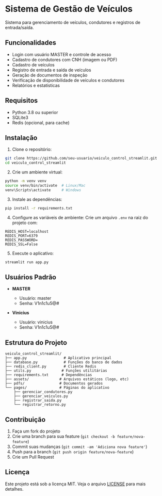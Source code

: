 # Sistema de Gestão de Veículos

Sistema para gerenciamento de veículos, condutores e registros de entrada/saída.

## Funcionalidades

- Login com usuário MASTER e controle de acesso
- Cadastro de condutores com CNH (imagem ou PDF)
- Cadastro de veículos
- Registro de entrada e saída de veículos
- Geração de documentos de inspeção
- Verificação de disponibilidade de veículos e condutores
- Relatórios e estatísticas

## Requisitos

- Python 3.8 ou superior
- SQLite3
- Redis (opcional, para cache)

## Instalação

1. Clone o repositório:
```bash
git clone https://github.com/seu-usuario/veiculo_control_streamlit.git
cd veiculo_control_streamlit
```

2. Crie um ambiente virtual:
```bash
python -m venv venv
source venv/bin/activate  # Linux/Mac
venv\Scripts\activate     # Windows
```

3. Instale as dependências:
```bash
pip install -r requirements.txt
```

4. Configure as variáveis de ambiente:
Crie um arquivo `.env` na raiz do projeto com:
```
REDIS_HOST=localhost
REDIS_PORT=6379
REDIS_PASSWORD=
REDIS_SSL=False
```

5. Execute o aplicativo:
```bash
streamlit run app.py
```

## Usuários Padrão

- **MASTER**
  - Usuário: master
  - Senha: V1n1c1u5@#

- **Vinicius**
  - Usuário: vinicius
  - Senha: V1n1c1u5@#

## Estrutura do Projeto

```
veiculo_control_streamlit/
├── app.py                 # Aplicativo principal
├── database.py            # Funções do banco de dados
├── redis_client.py        # Cliente Redis
├── utils.py              # Funções utilitárias
├── requirements.txt      # Dependências
├── assets/              # Arquivos estáticos (logo, etc)
├── pdfs/                # Documentos gerados
└── pages/               # Páginas do aplicativo
    ├── gerenciar_condutores.py
    ├── gerenciar_veiculos.py
    ├── registrar_saida.py
    └── registrar_retorno.py
```

## Contribuição

1. Faça um fork do projeto
2. Crie uma branch para sua feature (`git checkout -b feature/nova-feature`)
3. Commit suas mudanças (`git commit -am 'Adiciona nova feature'`)
4. Push para a branch (`git push origin feature/nova-feature`)
5. Crie um Pull Request

## Licença

Este projeto está sob a licença MIT. Veja o arquivo [LICENSE](LICENSE) para mais detalhes. 